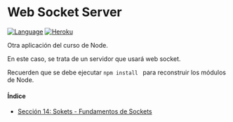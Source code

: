 # Web Socket Server

[![Language](https://img.shields.io/badge/node.js%20-%2343853D.svg?&logo=node.js&logoColor=white)](https://nodejs.org/es/)
[![Heroku](https://www.herokucdn.com/deploy/button.png)](https://curso-node-socket-avm.herokuapp.com/)

Otra aplicación del curso de Node.

En este caso, se trata de un servidor que usará web socket.

Recuerden que se debe ejecutar ```npm install ``` para reconstruir los módulos de Node.

#### Índice

- [Sección 14: Sokets - Fundamentos de Sockets](https://github.com/AngelValera/curso-node-websocket-server/releases/tag/v1.0.0)